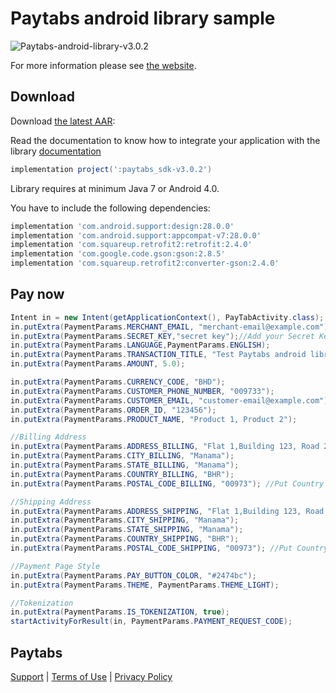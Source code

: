 Paytabs android library sample
========
![Paytabs-android-library-v3.0.2](https://img.shields.io/badge/Paytabs%20android%20library-v3.0.2-green.svg)

For more information please see [the website][1].


Download
--------

Download [the latest AAR](sdk/paytabs_sdk-v3.0.2.aar):

Read the documentation to know how to integrate your application with the library
[documentation](https://dev.paytabs.com/docs/android/)

```groovy
implementation project(':paytabs_sdk-v3.0.2')
```

Library requires at minimum Java 7 or Android 4.0.

You have to include the following dependencies:
```groovy
implementation 'com.android.support:design:28.0.0'
implementation 'com.android.support:appcompat-v7:28.0.0'
implementation 'com.squareup.retrofit2:retrofit:2.4.0'
implementation 'com.google.code.gson:gson:2.8.5'
implementation 'com.squareup.retrofit2:converter-gson:2.4.0'
```

Pay now
--------
```java
Intent in = new Intent(getApplicationContext(), PayTabActivity.class);
in.putExtra(PaymentParams.MERCHANT_EMAIL, "merchant-email@example.com"); //this a demo account for testing the sdk
in.putExtra(PaymentParams.SECRET_KEY,"secret key");//Add your Secret Key Here
in.putExtra(PaymentParams.LANGUAGE,PaymentParams.ENGLISH);
in.putExtra(PaymentParams.TRANSACTION_TITLE, "Test Paytabs android library");
in.putExtra(PaymentParams.AMOUNT, 5.0);

in.putExtra(PaymentParams.CURRENCY_CODE, "BHD");
in.putExtra(PaymentParams.CUSTOMER_PHONE_NUMBER, "009733");
in.putExtra(PaymentParams.CUSTOMER_EMAIL, "customer-email@example.com");
in.putExtra(PaymentParams.ORDER_ID, "123456");
in.putExtra(PaymentParams.PRODUCT_NAME, "Product 1, Product 2");

//Billing Address
in.putExtra(PaymentParams.ADDRESS_BILLING, "Flat 1,Building 123, Road 2345");
in.putExtra(PaymentParams.CITY_BILLING, "Manama");
in.putExtra(PaymentParams.STATE_BILLING, "Manama");
in.putExtra(PaymentParams.COUNTRY_BILLING, "BHR");
in.putExtra(PaymentParams.POSTAL_CODE_BILLING, "00973"); //Put Country Phone code if Postal code not available '00973'

//Shipping Address
in.putExtra(PaymentParams.ADDRESS_SHIPPING, "Flat 1,Building 123, Road 2345");
in.putExtra(PaymentParams.CITY_SHIPPING, "Manama");
in.putExtra(PaymentParams.STATE_SHIPPING, "Manama");
in.putExtra(PaymentParams.COUNTRY_SHIPPING, "BHR");
in.putExtra(PaymentParams.POSTAL_CODE_SHIPPING, "00973"); //Put Country Phone code if Postal code not available '00973'

//Payment Page Style
in.putExtra(PaymentParams.PAY_BUTTON_COLOR, "#2474bc");
in.putExtra(PaymentParams.THEME, PaymentParams.THEME_LIGHT);

//Tokenization
in.putExtra(PaymentParams.IS_TOKENIZATION, true);
startActivityForResult(in, PaymentParams.PAYMENT_REQUEST_CODE);
```

Paytabs
--------
[Support][2] | [Terms of Use][3] | [Privacy Policy][4]




 [1]: https://dev.paytabs.com/docs/android/
 [2]: https://www.paytabs.com/en/support/
 [3]: https://www.paytabs.com/en/terms-of-use/
 [4]: https://www.paytabs.com/en/privacy-policy/
